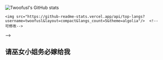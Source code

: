 <!--
- 隐藏一些统计信息（加在用户名后）：&hide=stars,commits,prs,issues,contribs
- 私人项目提交数：&count_private=true
- 显示图标：&show_icons=true
- 自定义主题：&theme=vision-friendly-dark
-->

![Twoofusl's GitHub stats](https://github-readme-stats.vercel.app/api?username=twoofusl&count_private=true&show_icons=true&theme=great-gatsby)

<!--
<p align="center">
  <a href="https://github.com/Twoofusl">  <!--热门语言，可修改-->
    <img src="https://github-readme-stats.vercel.app/api/top-langs?username=twoofusl&layout=compact&langs_count=5&theme=algolia"/>  <!--可修改-->
  </a>
</p>
-->

<!--
 - 热门语言
[![Top Langs](https://github-readme-stats.vercel.app/api/top-langs/?username=Twoofusl&layout=compact)](https://github.com/anuraghazra/github-readme-stats)
-->
## 请巫女小姐务必嫁给我
